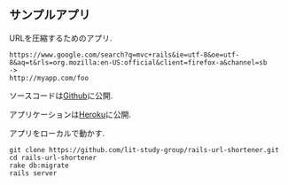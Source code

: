 ## サンプルアプリ

URLを圧縮するためのアプリ.

```
https://www.google.com/search?q=mvc+rails&ie=utf-8&oe=utf-8&aq=t&rls=org.mozilla:en-US:official&client=firefox-a&channel=sb
->
http://myapp.com/foo
```

ソースコードは[Github](https://github.com/lit-study-group/rails-url-shortener)に公開.

アプリケーションは[Heroku](http://rails-url-shortener.herokuapp.com/)に公開.

アプリをローカルで動かす.

```
git clone https://github.com/lit-study-group/rails-url-shortener.git
cd rails-url-shortener
rake db:migrate
rails server
```
